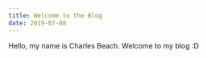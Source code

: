 ```yaml
---
title: Welcome to the Blog
date: 2019-07-08
---
```


Hello, my name is Charles Beach. Welcome to my blog :D
